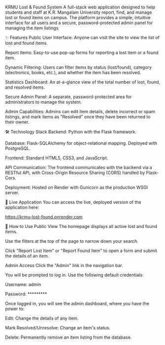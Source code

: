 KRMU Lost & Found System
A full-stack web application designed to help students and staff at K.R. Mangalam University report, find, and manage lost or found items on campus. The platform provides a simple, intuitive interface for all users and a secure, password-protected admin panel for managing the item listings.

✨ Features
Public User Interface: Anyone can visit the site to view the list of lost and found items.

Report Items: Easy-to-use pop-up forms for reporting a lost item or a found item.

Dynamic Filtering: Users can filter items by status (lost/found), category (electronics, books, etc.), and whether the item has been resolved.

Statistics Dashboard: An at-a-glance view of the total number of lost, found, and resolved items.

Secure Admin Panel: A separate, password-protected area for administrators to manage the system.

Admin Capabilities: Admins can edit item details, delete incorrect or spam listings, and mark items as "Resolved" once they have been returned to their owner.

🛠️ Technology Stack
Backend: Python with the Flask framework.

Database: Flask-SQLAlchemy for object-relational mapping. Deployed with PostgreSQL.

Frontend: Standard HTML5, CSS3, and JavaScript.

API Communication: The frontend communicates with the backend via a RESTful API, with Cross-Origin Resource Sharing (CORS) handled by Flask-Cors.

Deployment: Hosted on Render with Gunicorn as the production WSGI server.

🚀 Live Application
You can access the live, deployed version of the application here:

https://krmu-lost-found.onrender.com

🔧 How to Use
Public View
The homepage displays all active lost and found items.

Use the filters at the top of the page to narrow down your search.

Click "Report Lost Item" or "Report Found Item" to open a form and submit the details of an item.

Admin Access
Click the "Admin" link in the navigation bar.

You will be prompted to log in. Use the following default credentials:

Username: admin

Password: *********

Once logged in, you will see the admin dashboard, where you have the power to:

Edit: Change the details of any item.

Mark Resolved/Unresolve: Change an item's status.

Delete: Permanently remove an item listing from the database.

